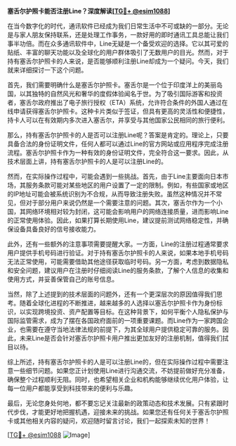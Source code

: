 **塞舌尔护照卡能否注册Line？深度解读[[TG💪+ @esim1088](https://t.me/s/esim1088)]**

在当今数字化的时代，通讯软件已经成为我们日常生活中不可或缺的一部分。无论是与家人朋友保持联系，还是处理工作事务，一款好用的即时通讯工具总能让我们事半功倍。而在众多通讯软件中，Line无疑是一个备受欢迎的选择。它以其可爱的贴纸、丰富的聊天功能以及全球化的用户群体吸引了无数用户的目光。然而，对于持有塞舌尔护照卡的人来说，是否能够顺利注册Line却成为一个疑问。今天，我们就来详细探讨一下这个问题。

首先，我们需要明确什么是塞舌尔护照卡。塞舌尔是一个位于印度洋上的美丽岛国，以其独特的自然风光和奢华的度假体验闻名于世。为了吸引国际游客和投资者，塞舌尔政府推出了电子旅行授权（ETA）系统，允许符合条件的外国人通过在线申请获得塞舌尔护照卡。这种卡片类似于签证，但具有更高的灵活性和便捷性，持卡人可以在有效期内多次进入塞舌尔，并享受与其他国家公民相同的旅行便利。

那么，持有塞舌尔护照卡的人是否可以注册Line呢？答案是肯定的。理论上，只要具备合法的身份证明文件，任何人都可以通过Line的官方网站或应用程序完成注册流程。塞舌尔护照卡作为一种有效的身份证明文件，完全符合这一要求。因此，从技术层面上讲，持有塞舌尔护照卡的人是可以注册Line的。

然而，在实际操作过程中，可能会遇到一些挑战。首先，由于Line主要面向日本市场，其服务条款可能对某些地区的用户设置了一定的限制。例如，有些国家或地区的IP地址可能会被系统识别为不合规，从而导致注册失败。虽然这种情况并不常见，但对于部分用户来说仍然是一个需要注意的问题。其次，塞舌尔作为一个小国，其网络环境相对较为封闭，这可能会影响用户的网络连接质量，进而影响Line的正常使用体验。因此，如果打算长期使用Line，建议提前测试网络稳定性，并确保设备具备良好的信号接收能力。

此外，还有一些额外的注意事项需要提醒大家。一方面，Line的注册过程通常要求用户提供手机号码进行验证。对于持有塞舌尔护照卡的人来说，如果本地手机号码无法正常使用，可能需要借助其他途径获取临时号码。另一方面，考虑到数据隐私和安全问题，建议用户在注册时仔细阅读Line的服务条款，了解个人信息的收集和使用方式，并妥善保管自己的账号信息。

当然，除了上述提到的技术层面的问题外，还有一个更深层次的原因值得我们思考。随着全球化进程的不断推进，越来越多的人选择以塞舌尔护照卡作为身份标识，以实现跨境投资、资产配置等目标。在这种背景下，如何平衡个人隐私保护与国际监管需求，成为了摆在各国政府面前的一项重要课题。而Line作为一家跨国企业，也需要在遵守当地法律法规的前提下，为其全球用户提供稳定可靠的服务。因此，未来Line是否会针对塞舌尔护照卡用户推出更加友好的注册机制，值得我们拭目以待。

综上所述，持有塞舌尔护照卡的人是可以注册Line的，但在实际操作过程中需要注意一些细节问题。如果您正计划使用Line进行沟通交流，不妨提前做好充分准备，确保整个过程顺利无阻。同时，也希望相关企业和机构能够继续优化用户体验，让每一位用户都能享受到科技带来的便利与乐趣。

最后，无论您身处何地，都不要忘记关注最新的政策动态和技术发展。只有紧跟时代步伐，才能更好地把握机遇，迎接未来的挑战。如果您还有任何关于塞舌尔护照卡或其他相关内容的疑问，欢迎随时留言讨论，我们一起探索未知的世界！

[[TG💪+ @esim1088](https://t.me/s/esim1088) ![Image](https://i.postimg.cc/4NQfJmqS/Snipaste-2025-05-13-00-14-12.png)]